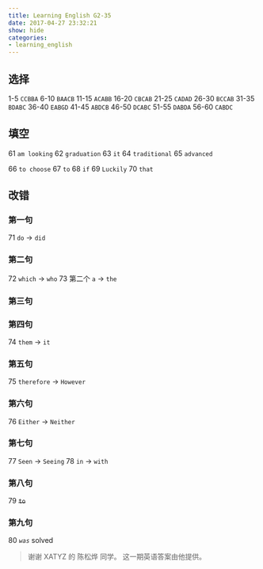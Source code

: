 ```yaml
---
title: Learning English G2-35
date: 2017-04-27 23:32:21
show: hide
categories:
- learning_english
---
```


## 选择

1-5 `CCBBA`      6-10 `BAACB`     11-15 `ACABB`
16-20 `CBCAB`    21-25 `CADAD`    26-30 `BCCAB`
31-35 `BDABC`    36-40 `EABGD`    41-45 `ABDCB`
46-50 `DCABC`    51-55 `DABDA`    56-60 `CABDC`
<!-- more -->

## 填空

61 `am looking`
62 `graduation`
63 `it`
64 `traditional`
65 `advanced`

66 `to choose`
67 `to`
68 `if`
69 `Luckily`
70 `that`

## 改错

### 第一句

71 `do` -> `did`

### 第二句

72 `which` -> `who`
73 第二个 `a` -> `the`

### 第三句
### 第四句

74 `them` -> `it`

### 第五句

75 `therefore` -> `However`

### 第六句

76 `Either` -> `Neither`

### 第七句

77 `Seen` -> `Seeing`
78 `in` -> `with`

### 第八句

79 ~~`to`~~

### 第九句

80 *`was`* solved

> 谢谢 XATYZ 的 陈松烨 同学。
> 这一期英语答案由他提供。
